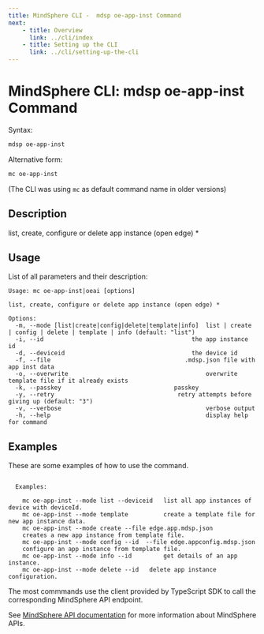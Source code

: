 ```yaml
---
title: MindSphere CLI -  mdsp oe-app-inst Command
next:
    - title: Overview
      link: ../cli/index
    - title: Setting up the CLI
      link: ../cli/setting-up-the-cli
---
```



# MindSphere CLI: mdsp oe-app-inst Command

Syntax:

```bash
mdsp oe-app-inst
```

Alternative form:

```bash
mc oe-app-inst
```

(The CLI was using `mc` as default command name in older versions)

## Description

list, create, configure or delete app instance (open edge) *

## Usage

List of all parameters and their description:

```text
Usage: mc oe-app-inst|oeai [options]

list, create, configure or delete app instance (open edge) *

Options:
  -m, --mode [list|create|config|delete|template|info]  list | create | config | delete | template | info (default: "list")
  -i, --id                                          the app instance id
  -d, --deviceid                                    the device id
  -f, --file                                      .mdsp.json file with app inst data
  -o, --overwrite                                       overwrite template file if it already exists
  -k, --passkey                                passkey
  -y, --retry                                   retry attempts before giving up (default: "3")
  -v, --verbose                                         verbose output
  -h, --help                                            display help for command

```

## Examples

These are some examples of how to use the command. 

```text

  Examples:

    mc oe-app-inst --mode list --deviceid  	list all app instances of device with deviceId.
    mc oe-app-inst --mode template 			create a template file for new app instance data.
    mc oe-app-inst --mode create --file edge.app.mdsp.json 
	creates a new app instance from template file.
    mc oe-app-inst --mode config --id  --file edge.appconfig.mdsp.json 
	configure an app instance from template file.
    mc oe-app-inst --mode info --id 		get details of an app instance.
    mc oe-app-inst --mode delete --id 	delete app instance configuration.

```

The most commmands use the client provided by TypeScript SDK to call the corresponding MindSphere API endpoint.

See [MindSphere API documentation](https://documentation.mindsphere.io/MindSphere/apis/index.html) for more information about MindSphere APIs.